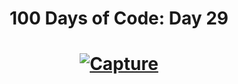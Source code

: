 <h1 align="center">
    100 Days of Code: Day 29
  <br>
</h1>

<h1 align="center">
    <a href="https://ibb.co/5184CkR"><img src="https://i.ibb.co/wdWg87z/Capture.png" alt="Capture" border="0"></a>
